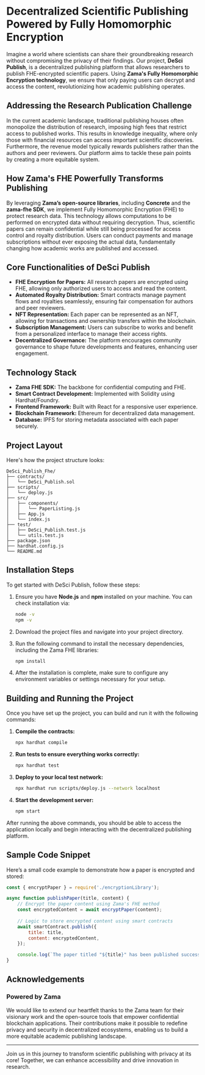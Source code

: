 # Decentralized Scientific Publishing Powered by Fully Homomorphic Encryption

Imagine a world where scientists can share their groundbreaking research without compromising the privacy of their findings. Our project, **DeSci Publish**, is a decentralized publishing platform that allows researchers to publish FHE-encrypted scientific papers. Using **Zama's Fully Homomorphic Encryption technology**, we ensure that only paying users can decrypt and access the content, revolutionizing how academic publishing operates.

## Addressing the Research Publication Challenge

In the current academic landscape, traditional publishing houses often monopolize the distribution of research, imposing high fees that restrict access to published works. This results in knowledge inequality, where only those with financial resources can access important scientific discoveries. Furthermore, the revenue model typically rewards publishers rather than the authors and peer reviewers. Our platform aims to tackle these pain points by creating a more equitable system.

## How Zama's FHE Powerfully Transforms Publishing

By leveraging **Zama’s open-source libraries**, including **Concrete** and the **zama-fhe SDK**, we implement Fully Homomorphic Encryption (FHE) to protect research data. This technology allows computations to be performed on encrypted data without requiring decryption. Thus, scientific papers can remain confidential while still being processed for access control and royalty distribution. Users can conduct payments and manage subscriptions without ever exposing the actual data, fundamentally changing how academic works are published and accessed.

## Core Functionalities of DeSci Publish

- **FHE Encryption for Papers:** All research papers are encrypted using FHE, allowing only authorized users to access and read the content.
- **Automated Royalty Distribution:** Smart contracts manage payment flows and royalties seamlessly, ensuring fair compensation for authors and peer reviewers.
- **NFT Representation:** Each paper can be represented as an NFT, allowing for transactions and ownership transfers within the blockchain.
- **Subscription Management:** Users can subscribe to works and benefit from a personalized interface to manage their access rights.
- **Decentralized Governance:** The platform encourages community governance to shape future developments and features, enhancing user engagement.

## Technology Stack

- **Zama FHE SDK:** The backbone for confidential computing and FHE.
- **Smart Contract Development:** Implemented with Solidity using Hardhat/Foundry.
- **Frontend Framework:** Built with React for a responsive user experience.
- **Blockchain Framework:** Ethereum for decentralized data management.
- **Database:** IPFS for storing metadata associated with each paper securely.

## Project Layout

Here's how the project structure looks:

```
DeSci_Publish_Fhe/
├── contracts/
│   └── DeSci_Publish.sol
├── scripts/
│   └── deploy.js
├── src/
│   ├── components/
│   │   └── PaperListing.js
│   ├── App.js
│   └── index.js
├── test/
│   ├── DeSci_Publish.test.js
│   └── utils.test.js
├── package.json
├── hardhat.config.js
└── README.md
```

## Installation Steps

To get started with DeSci Publish, follow these steps:

1. Ensure you have **Node.js** and **npm** installed on your machine. You can check installation via:

   ```bash
   node -v
   npm -v
   ```

2. Download the project files and navigate into your project directory.

3. Run the following command to install the necessary dependencies, including the Zama FHE libraries:

   ```bash
   npm install
   ```

4. After the installation is complete, make sure to configure any environment variables or settings necessary for your setup.

## Building and Running the Project

Once you have set up the project, you can build and run it with the following commands:

1. **Compile the contracts:**

   ```bash
   npx hardhat compile
   ```

2. **Run tests to ensure everything works correctly:**

   ```bash
   npx hardhat test
   ```

3. **Deploy to your local test network:**

   ```bash
   npx hardhat run scripts/deploy.js --network localhost
   ```

4. **Start the development server:**

   ```bash
   npm start
   ```

After running the above commands, you should be able to access the application locally and begin interacting with the decentralized publishing platform.

## Sample Code Snippet

Here’s a small code example to demonstrate how a paper is encrypted and stored:

```javascript
const { encryptPaper } = require('./encryptionLibrary');

async function publishPaper(title, content) {
    // Encrypt the paper content using Zama's FHE method
    const encryptedContent = await encryptPaper(content);
    
    // Logic to store encrypted content using smart contracts
    await smartContract.publish({
        title: title,
        content: encryptedContent,
    });

    console.log(`The paper titled "${title}" has been published successfully!`);
}
```

## Acknowledgements

### Powered by Zama

We would like to extend our heartfelt thanks to the Zama team for their visionary work and the open-source tools that empower confidential blockchain applications. Their contributions make it possible to redefine privacy and security in decentralized ecosystems, enabling us to build a more equitable academic publishing landscape.

---

Join us in this journey to transform scientific publishing with privacy at its core! Together, we can enhance accessibility and drive innovation in research.
